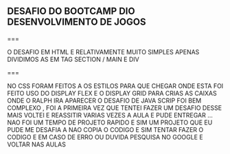 ## DESAFIO DO BOOTCAMP DIO DESENVOLVIMENTO DE JOGOS

===

O DESAFIO EM HTML E RELATIVAMENTE MUITO SIMPLES 
APENAS DIVIDIMOS AS EM TAG SECTION / MAIN E DIV

===

NO CSS FORAM FEITOS A OS ESTILOS PARA QUE CHEGAR  ONDE ESTA 
FOI FEITO USO DO DISPLAY FLEX E O DISPLAY GRID PARA CRIAS AS CAIXAS ONDE O RALPH 
IRA APARECER 
O DESAFIO DE JAVA SCRIP FOI BEM COMPLEXO , FOI A PRIMEIRA VEZ QUE TENTEI FAZER UM DESAFIO DESSE
MAIS VOLTEI E REASSITIR VARIAS VEZES A AULA E PUDE ENTREGAR ...
NAO FOI UM TEMPO DE PROJETO RAPIDO E SIM UM PROJETO QUE EU PUDE ME DESAFIA A NAO COPIA O CODIGO E SIM TENTAR FAZER O CODIGO E EM CASO DE ERRO OU DUVIDA PESQUISA NO GOOGLE E VOLTAR NAS AULAS 


